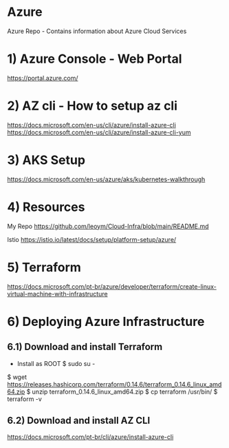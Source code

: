 # Azure
Azure Repo - Contains information about Azure Cloud Services

# 1) Azure Console - Web Portal

  https://portal.azure.com/

# 2) AZ cli - How to setup az cli

  https://docs.microsoft.com/en-us/cli/azure/install-azure-cli
  https://docs.microsoft.com/en-us/cli/azure/install-azure-cli-yum
  
# 3) AKS Setup

  https://docs.microsoft.com/en-us/azure/aks/kubernetes-walkthrough

# 4) Resources

  My Repo
  https://github.com/leoym/Cloud-Infra/blob/main/README.md
  
  Istio
  https://istio.io/latest/docs/setup/platform-setup/azure/
  
# 5) Terraform

  https://docs.microsoft.com/pt-br/azure/developer/terraform/create-linux-virtual-machine-with-infrastructure
 
# 6) Deploying Azure Infrastructure

## 6.1) Download and install Terraform
  * Install as ROOT
  $ sudo su -
  
  $ wget https://releases.hashicorp.com/terraform/0.14.6/terraform_0.14.6_linux_amd64.zip
  $ unzip terraform_0.14.6_linux_amd64.zip
  $ cp terraform /usr/bin/
  $ terraform -v

## 6.2) Download and install AZ CLI

  https://docs.microsoft.com/pt-br/cli/azure/install-azure-cli
  
  

  

